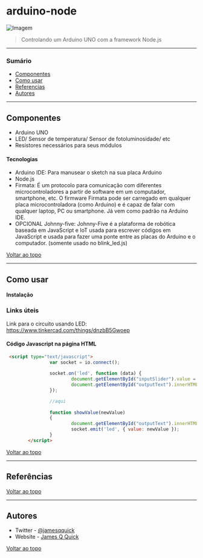 # arduino-node

![Imagem](https://circuitdigest.com/fullimage?i=circuitdiagram_mic/Circuit-Diagram-for-Controlling-an-LED-using-Nodejs-and-Arduino.png)

> Controlando um Arduino UNO com a framework Node.js

---

### Sumário

- [Componentes](#componentes)
- [Como usar](#como-usar)
- [Referencias](#referencias)
- [Autores](#autores)

---

## Componentes

- Arduino UNO
- LED/ Sensor de temperatura/ Sensor de fotoluminosidade/ etc
- Resistores necessários para seus módulos

#### Tecnologias

- Arduino IDE: Para manusear o sketch na sua placa Arduino
- Node.js
- Firmata: É um protocolo para comunicação com diferentes microcontroladores a partir de software em um computador, smartphone, etc. O firmware Firmata pode ser carregado em qualquer placa microcontroladora (como Arduino) e é capaz de falar com qualquer laptop, PC ou smartphone. Já vem como padrão na Arduino IDE.
- OPCIONAL Johnny-five: Johnny-Five é a plataforma de robótica baseada em JavaScript e IoT usada para escrever códigos em JavaScript e usada para fazer uma ponte entre as placas do Arduino e o computador. (somente usado no blink_led.js)

[Voltar ao topo](#arduino-node)

---

## Como usar

#### Instalação

### Links úteis

Link para o circuito usando LED: https://www.tinkercad.com/things/dnzbB5Gwoep 

#### Código Javascript na página HTML

```html
 <script type="text/javascript">
                var socket = io.connect();
               
                socket.on('led', function (data) {
                        document.getElementById("inputSlider").value = data.value;
                        document.getElementById("outputText").innerHTML = data.value;
                });

                //aqui
               
                function showValue(newValue)
                {
                        document.getElementById("outputText").innerHTML=newValue;
                        socket.emit('led', { value: newValue });
                }
        </script>
```
[Voltar ao topo](#arduino-node)

---

## Referências
[Voltar ao topo](#arduino-node)

---

## Autores

- Twitter - [@jamesqquick](https://twitter.com/jamesqquick)
- Website - [James Q Quick](https://jamesqquick.com)

[Voltar ao topo](#arduino-node)
